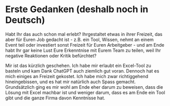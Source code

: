 # Erste Gedanken (deshalb noch in Deutsch) 
Habt Ihr das auch schon mal erlebt? Ihrgestaltet etwas in ihrer Freizeit, das aber für Euren Job gedacht ist - z.B. ein Tool, Wissen, nehmt an einem Event teil oder investiert sonst Freizeit für Euren Arbeitgeber - und am Ende habt Ihr gar keine Lust Eure 
Erkenntnise mit Eurem Team zu teilen, weil Ihr negative Reaktionen oder Kritik befürchtet?

Mir ist das kürzlich geschehen. Ich habe mir erlaubt ein Excel-Tool zu basteln und kam Dank ChatGPT auch ziemlich gut voran. Dennoch hat es mich einiges an Freizeit gekostet. Ich habe mich zwar richtiggehend hineingebissen, und 
es hat mir natürlich auch Spass gemacht. Grundsätzlich ging es mir wohl am Ende eher darum zu beweisen, dass die Lösung mit Excel machbar ist und weniger darum, dass es am Ende ein Tool gibt und die ganze Firma davon Kenntnisse hat. 
